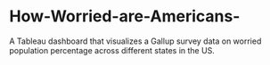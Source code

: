 # How-Worried-are-Americans-
A Tableau dashboard that visualizes a Gallup survey data on worried population percentage across different states in the US.
